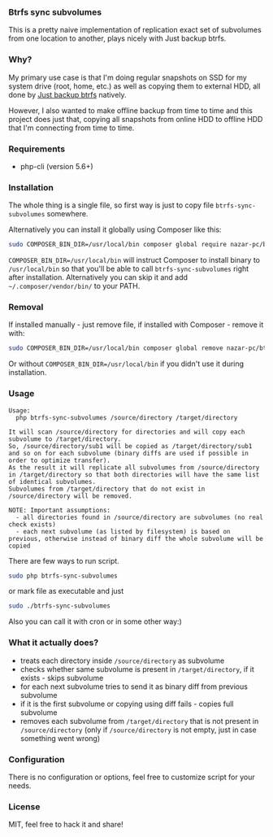 ### Btrfs sync subvolumes
This is a pretty naive implementation of replication exact set of subvolumes from one location to another, plays nicely with Just backup btrfs.

### Why?
My primary use case is that I'm doing regular snapshots on SSD for my system drive (root, home, etc.) as well as copying them to external HDD, all done by [Just backup btrfs](https://github.com/nazar-pc/just-backup-btrfs) natively.

However, I also wanted to make offline backup from time to time and this project does just that, copying all snapshots from online HDD to offline HDD that I'm connecting from time to time.

### Requirements
* php-cli (version 5.6+)

### Installation
The whole thing is a single file, so first way is just to copy file `btrfs-sync-subvolumes` somewhere.

Alternatively you can install it globally using Composer like this:
```bash
sudo COMPOSER_BIN_DIR=/usr/local/bin composer global require nazar-pc/btrfs-sync-subvolumes
```
`COMPOSER_BIN_DIR=/usr/local/bin` will instruct Composer to install binary to `/usr/local/bin` so that you'll be able to call `btrfs-sync-subvolumes` right after installation.
Alternatively you can skip it and add `~/.composer/vendor/bin/` to your PATH.

### Removal
If installed manually - just remove file, if installed with Composer - remove it with:
```bash
sudo COMPOSER_BIN_DIR=/usr/local/bin composer global remove nazar-pc/btrfs-sync-subvolumes
```
Or without `COMPOSER_BIN_DIR=/usr/local/bin` if you didn't use it during installation.

### Usage
```
Usage:
  php btrfs-sync-subvolumes /source/directory /target/directory

It will scan /source/directory for directories and will copy each subvolume to /target/directory.
So, /source/directory/sub1 will be copied as /target/directory/sub1 and so on for each subvolume (binary diffs are used if possible in order to optimize transfer).
As the result it will replicate all subvolumes from /source/directory in /target/directory so that both directories will have the same list of identical subvolumes.
Subvolumes from /target/directory that do not exist in /source/directory will be removed.

NOTE: Important assumptions:
  - all directories found in /source/directory are subvolumes (no real check exists)
  - each next subvolume (as listed by filesystem) is based on previous, otherwise instead of binary diff the whole subvolume will be copied
```

There are few ways to run script.
```bash
sudo php btrfs-sync-subvolumes
```

or mark file as executable and just
```bash
sudo ./btrfs-sync-subvolumes
```

Also you can call it with cron or in some other way:)

### What it actually does?
* treats each directory inside `/source/directory` as subvolume
* checks whether same subvolume is present in `/target/directory`, if it exists - skips subvolume
* for each next subvolume tries to send it as binary diff from previous subvolume
* if it is the first subvolume or copying using diff fails - copies full subvolume
* removes each subvolume from `/target/directory` that is not present in `/source/directory` (only if `/source/directory` is not empty, just in case something went wrong)

### Configuration
There is no configuration or options, feel free to customize script for your needs.

### License
MIT, feel free to hack it and share!
